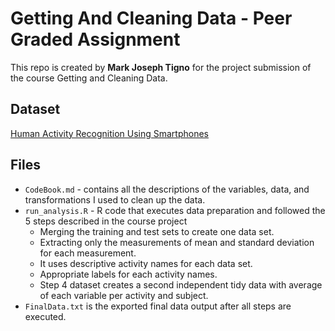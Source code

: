 # Getting And Cleaning Data - Peer Graded Assignment

This repo is created by **Mark Joseph Tigno** for the project submission of the course Getting and Cleaning Data.

## Dataset
[Human Activity Recognition Using Smartphones](http://archive.ics.uci.edu/ml/datasets/Human+Activity+Recognition+Using+Smartphones)

## Files
- `CodeBook.md` - contains all the descriptions of the variables, data, and transformations I used to clean up the data.
- `run_analysis.R` - R code that executes data preparation and followed the 5 steps described in the course project
    - Merging the training and test sets to create one data set.
    - Extracting only the measurements of mean and standard deviation for each measurement.
    - It uses descriptive activity names for each data set.
    - Appropriate labels for each activity names.
    - Step 4 dataset creates a second independent tidy data with average of each variable per activity and subject.
- `FinalData.txt` is the exported final data output after all steps are executed.
